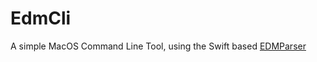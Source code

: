 # EdmCli

A simple MacOS Command Line Tool, using the Swift based [EDMParser](https://github.com/staski/EdmParser)
